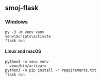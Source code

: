 ## smoj-flask

### Windows

	py -3 -m venv venv
	venv\Scripts\activate
	flask run

#### Linux and macOS

	python3 -m venv venv
	. venv/bin/activate
	python3 -m pip install -r requirements.txt
	flask run